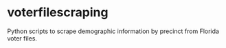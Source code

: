 # voterfilescraping
Python scripts to scrape demographic information by precinct from Florida voter files. 
